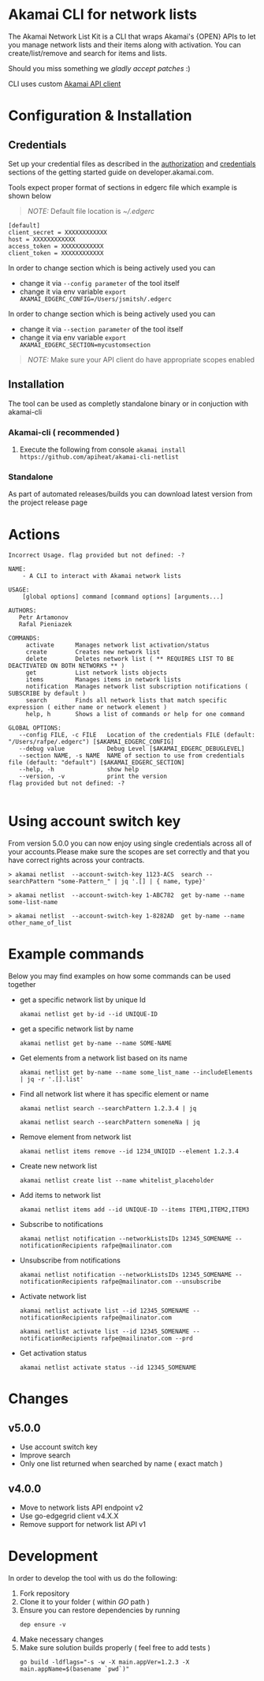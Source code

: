 # Akamai CLI for network lists
The Akamai Network List Kit is a CLI that wraps Akamai's {OPEN} APIs to let you manage network lists and their items along with activation. You can create/list/remove and search for items and lists.

Should you miss something we *gladly accept patches* :)

CLI uses custom [Akamai API client](https://github.com/apiheat/go-edgegrid)

# Configuration & Installation

## Credentials
Set up your credential files as described in the [authorization](https://developer.akamai.com/introduction/Prov_Creds.html) and [credentials](https://developer.akamai.com/introduction/Conf_Client.html) sections of the getting started guide on developer.akamai.com.

Tools expect proper format of sections in edgerc file which example is shown below

>*NOTE:* Default file location is *~/.edgerc*

```
[default]
client_secret = XXXXXXXXXXXX
host = XXXXXXXXXXXX
access_token = XXXXXXXXXXXX
client_token = XXXXXXXXXXXX
```

In order to change section which is being actively used you can
* change it via `--config parameter` of the tool itself
* change it via env variable `export AKAMAI_EDGERC_CONFIG=/Users/jsmitsh/.edgerc`

In order to change section which is being actively used you can
* change it via `--section parameter` of the tool itself
* change it via env variable `export AKAMAI_EDGERC_SECTION=mycustomsection`

>*NOTE:* Make sure your API client do have appropriate scopes enabled

## Installation
The tool can be used as completly standalone binary or in conjuction with akamai-cli 

### Akamai-cli ( recommended )

1.  Execute the following from console
    `akamai install https://github.com/apiheat/akamai-cli-netlist`

### Standalone
As part of automated releases/builds you can download latest version from the project release page

# Actions

```shell
Incorrect Usage. flag provided but not defined: -?

NAME:
    - A CLI to interact with Akamai network lists

USAGE:
    [global options] command [command options] [arguments...]

AUTHORS:
   Petr Artamonov
   Rafal Pieniazek

COMMANDS:
     activate      Manages network list activation/status
     create        Creates new network list
     delete        Deletes network list ( ** REQUIRES LIST TO BE DEACTIVATED ON BOTH NETWORKS ** )
     get           List network lists objects
     items         Manages items in network lists
     notification  Manages network list subscription notifications ( SUBSCRIBE by default ) 
     search        Finds all network lists that match specific expression ( either name or network element )
     help, h       Shows a list of commands or help for one command

GLOBAL OPTIONS:
   --config FILE, -c FILE   Location of the credentials FILE (default: "/Users/rafpe/.edgerc") [$AKAMAI_EDGERC_CONFIG]
   --debug value            Debug Level [$AKAMAI_EDGERC_DEBUGLEVEL]
   --section NAME, -s NAME  NAME of section to use from credentials file (default: "default") [$AKAMAI_EDGERC_SECTION]
   --help, -h               show help
   --version, -v            print the version
flag provided but not defined: -?


```

# Using account switch key
From version 5.0.0 you can now enjoy using single credentials across all of your accounts.Please make sure the scopes are set correctly and that you have correct rights across your contracts. 

```
> akamai netlist  --account-switch-key 1123-ACS  search --searchPattern "some-Pattern_" | jq '.[] | { name, type}'

> akamai netlist  --account-switch-key 1-ABC782  get by-name --name some-list-name

> akamai netlist  --account-switch-key 1-8282AD  get by-name --name other_name_of_list
```

# Example commands
Below you may find examples on how some commands can be used together 
* get a specific network list by unique Id
   ```
   akamai netlist get by-id --id UNIQUE-ID
   ```

* get a specific network list by name
   ```
   akamai netlist get by-name --name SOME-NAME
   ```

* Get elements from a network list based on its name 
   ```
   akamai netlist get by-name --name some_list_name --includeElements | jq -r '.[].list'
   ```

* Find all network list where it has specific element or name
   ```
   akamai netlist search --searchPattern 1.2.3.4 | jq

   akamai netlist search --searchPattern someneNa | jq 
   ```

* Remove element from network list 
   ```
   akamai netlist items remove --id 1234_UNIQID --element 1.2.3.4
   ```

* Create new network list
   ```
   akamai netlist create list --name whitelist_placeholder
   ```

* Add items to network list 
   ```
   akamai netlist items add --id UNIQUE-ID --items ITEM1,ITEM2,ITEM3
   ```
* Subscribe to notifications 
   ```
   akamai netlist notification --networkListsIDs 12345_SOMENAME --notificationRecipients rafpe@mailinator.com
   ```

* Unsubscribe from notifications 
   ```
   akamai netlist notification --networkListsIDs 12345_SOMENAME --notificationRecipients rafpe@mailinator.com --unsubscribe
   ```
* Activate network list 
   ```
   akamai netlist activate list --id 12345_SOMENAME --notificationRecipients rafpe@mailinator.com

   akamai netlist activate list --id 12345_SOMENAME --notificationRecipients rafpe@mailinator.com --prd
   ```
* Get activation status
   ```
   akamai netlist activate status --id 12345_SOMENAME 
   ```


# Changes 

## v5.0.0
* Use account switch key
* Improve search
* Only one list returned when searched by name ( exact match )

## v4.0.0
* Move to network lists API endpoint v2
* Use go-edgegrid client v4.X.X
* Remove support for network list API v1

# Development
In order to develop the tool with us do the following:
1. Fork repository
1. Clone it to your folder ( within *GO* path )
1. Ensure you can restore dependencies by running 
   ```shell
   dep ensure -v
   ```
1. Make necessary changes
1. Make sure solution builds properly ( feel free to add tests )
   ```shell
   go build -ldflags="-s -w -X main.appVer=1.2.3 -X main.appName=$(basename `pwd`)"
   ```